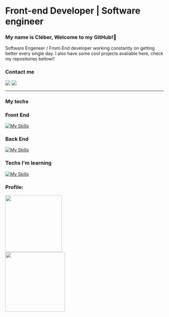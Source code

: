 ﻿

 # Front-end Developer | Software engineer

 ### My name is Cléber, Welcome to my GitHub!👋

Software Engeneer / Front-End developer working constantly on getting better every single day. I also have some cool projects avaliable here, check my repositories bellow!! 


### Contact me 
<a href="https://www.linkedin.com/in/cleber-severo/" target="_blank"><img src="https://img.shields.io/badge/-LinkedIn-%230077B5?style=for-the-badge&logo=linkedin&logoColor=white" target="_blank"></a>
<a href="mailto:clebersevero1998@gmail.com"><img src="https://img.shields.io/badge/Gmail-D14836?style=for-the-badge&logo=gmail&logoColor=white" target="_blank"></a>
<br>

---

### My techs
### Front End
[![My Skills](https://skillicons.dev/icons?i=html,css,js,ts,react,redux,tailwind,materialui,sass,bootstrap)](https://skillicons.dev) 
<br>
### Back End
[![My Skills](https://skillicons.dev/icons?i=js,ts,nodejs,express,ts,mysql,git,github)](https://skillicons.dev) 
<br>

### Techs I'm learning
[![My Skills](https://skillicons.dev/icons?i=next,nest,jest,docker)](https://skillicons.dev)
 <br>

### Profile:

 <img style="display: block" height="180em" src="https://github-readme-stats-git-masterrstaa-rickstaa.vercel.app/api?username=Cleber-severo&&show_icons=true&theme=radical"/>
 <img height="190em" src="https://github-readme-stats-git-masterrstaa-rickstaa.vercel.app/api/top-langs/?username=Cleber-severo&layout=compact&langs_count=7&theme=radical"/>


